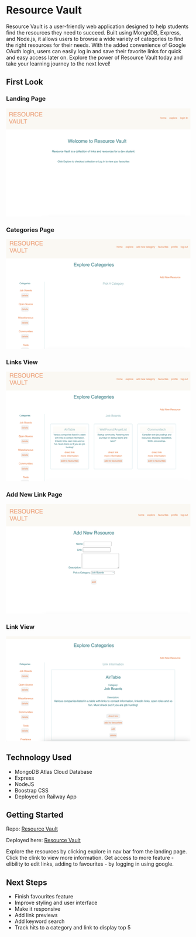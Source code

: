 # Resource Vault

Resource Vault is a user-friendly web application designed to help students find the resources they need to succeed. Built using MongoDB, Express, and Node.js, it allows users to browse a wide variety of categories to find the right resources for their needs. With the added convenience of Google OAuth login, users can easily log in and save their favorite links for quick and easy access later on. Explore the power of Resource Vault today and take your learning journey to the next level!

## First Look

### Landing Page
![Landing Page](screenshots/landing-page.png) 

### Categories Page
![Category Page](screenshots/c-page.png)

### Links View 
![Link View](screenshots/l-view.png)

### Add New Link Page
![Add New Link Page](screenshots/newlink-page.png)

### Link View
![Link Page](screenshots/link-page.png)

## Technology Used
- MongoDB Atlas Cloud Database
- Express
- NodeJS
- Boostrap CSS
- Deployed on Railway App

## Getting Started

Repo: [Resource Vault](https://github.com/bholeneha/resource-vault)

Deployed here: [Resource Vault](https://resource-vault.up.railway.app/)


Explore the resources by clicking explore in nav bar from the landing page. Click the clink to view more information. Get access to more feature - elibility to edit links, adding to favourites - by logging in using google. 

## Next Steps 
- Finish favourites feature
- Improve styling and user interface
- Make it responsive
- Add link previews
- Add keyword search
- Track hits to a category and link to display top 5 